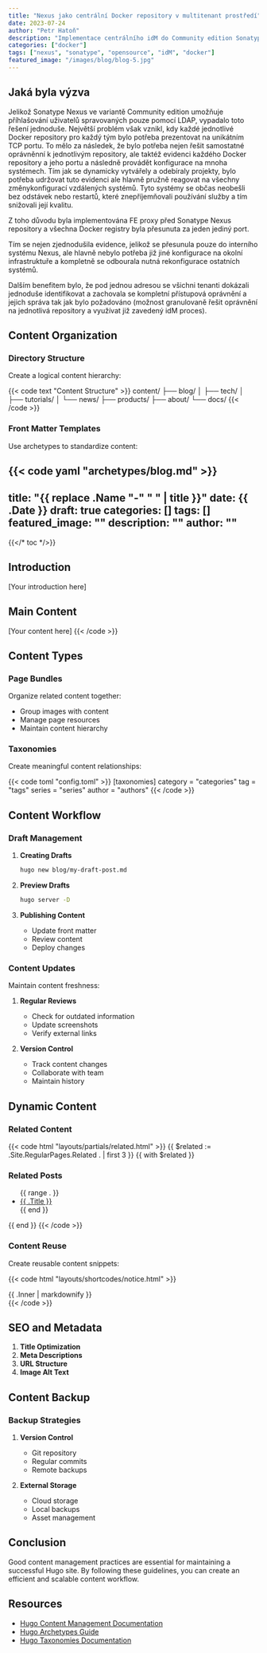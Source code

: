 ```yaml
---
title: "Nexus jako centrální Docker repository v multitenant prostředí"
date: 2023-07-24
author: "Petr Hatoň"
description: "Implementace centrálního idM do Community edition Sonatype Nexus repository."
categories: ["docker"]
tags: ["nexus", "sonatype", "opensource", "idM", "docker"]
featured_image: "/images/blog/blog-5.jpg"
---
```


<!--{{< toc >}}-->

## Jaká byla výzva

Jelikož Sonatype Nexus ve variantě Community edition umožňuje příhlašování uživatelů spravovaných pouze pomocí LDAP, vypadalo toto řešení jednoduše. Největší problém však vznikl, kdy každé jednotlivé Docker repository pro každý tým bylo potřeba prezentovat na unikátním TCP portu. To mělo za následek, že bylo potřeba nejen řešit samostatné oprávněnní k jednotlivým repository, ale taktéž evidenci každého Docker repository a jeho portu a následně provádět konfigurace na mnoha systémech. Tím jak se dynamicky vytvářely a odebíraly projekty, bylo potřeba udržovat tuto evidenci ale hlavně pružně reagovat na všechny změnykonfigurací vzdálených systémů. Tyto systémy se občas neobešli bez odstávek nebo restartů, které znepříjemňovali používání služby a tím snižovali její kvalitu.

Z toho důvodu byla implementována FE proxy před Sonatype Nexus repository a všechna Docker registry byla přesunuta za jeden jediný port.

Tím se nejen zjednodušila evidence, jelikož se přesunula pouze do interního systému Nexus, ale hlavně nebylo potřeba již jiné konfigurace na okolní infrastruktuře a kompletně se odbourala nutná rekonfigurace ostatních systémů.

Dalším benefitem bylo, že pod jednou adresou se všichni tenanti dokázali jednoduše identifikovat a zachovala se kompletní přístupová oprávnění a jejich správa tak jak bylo požadováno (možnost granulovaně řešit oprávnění na jednotlivá repository a využívat již zavedený idM proces).

## Content Organization

### Directory Structure

Create a logical content hierarchy:

{{< code text "Content Structure" >}}
content/
├── blog/
│   ├── tech/
│   ├── tutorials/
│   └── news/
├── products/
├── about/
└── docs/
{{< /code >}}

### Front Matter Templates

Use archetypes to standardize content:

{{< code yaml "archetypes/blog.md" >}}
---
title: "{{ replace .Name "-" " " | title }}"
date: {{ .Date }}
draft: true
categories: []
tags: []
featured_image: ""
description: ""
author: ""
---

{{</* toc */>}}

## Introduction

[Your introduction here]

## Main Content

[Your content here]
{{< /code >}}

## Content Types

### Page Bundles

Organize related content together:
- Group images with content
- Manage page resources
- Maintain content hierarchy

### Taxonomies

Create meaningful content relationships:

{{< code toml "config.toml" >}}
[taxonomies]
  category = "categories"
  tag = "tags"
  series = "series"
  author = "authors"
{{< /code >}}

## Content Workflow

### Draft Management

1. **Creating Drafts**
   ```bash
   hugo new blog/my-draft-post.md
   ```

2. **Preview Drafts**
   ```bash
   hugo server -D
   ```

3. **Publishing Content**
   - Update front matter
   - Review content
   - Deploy changes

### Content Updates

Maintain content freshness:

1. **Regular Reviews**
   - Check for outdated information
   - Update screenshots
   - Verify external links

2. **Version Control**
   - Track content changes
   - Collaborate with team
   - Maintain history

## Dynamic Content

### Related Content

{{< code html "layouts/partials/related.html" >}}
{{ $related := .Site.RegularPages.Related . | first 3 }}
{{ with $related }}
  <h3>Related Posts</h3>
  <ul>
    {{ range . }}
      <li><a href="{{ .RelPermalink }}">{{ .Title }}</a></li>
    {{ end }}
  </ul>
{{ end }}
{{< /code >}}

### Content Reuse

Create reusable content snippets:

{{< code html "layouts/shortcodes/notice.html" >}}
<div class="notice notice-{{ .Get 0 }}">
  {{ .Inner | markdownify }}
</div>
{{< /code >}}

## SEO and Metadata

1. **Title Optimization**
2. **Meta Descriptions**
3. **URL Structure**
4. **Image Alt Text**

## Content Backup

### Backup Strategies

1. **Version Control**
   - Git repository
   - Regular commits
   - Remote backups

2. **External Storage**
   - Cloud storage
   - Local backups
   - Asset management

## Conclusion

Good content management practices are essential for maintaining a successful Hugo site. By following these guidelines, you can create an efficient and scalable content workflow.

## Resources

- [Hugo Content Management Documentation](https://gohugo.io/content-management/)
- [Hugo Archetypes Guide](https://gohugo.io/content-management/archetypes/)
- [Hugo Taxonomies Documentation](https://gohugo.io/content-management/taxonomies/)
